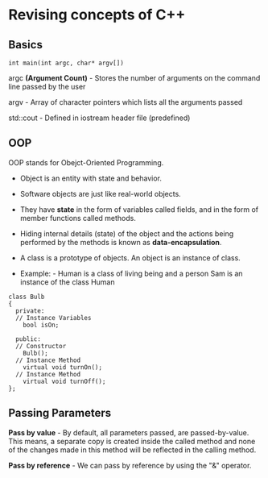 # Revising concepts of C++

## Basics 

```
int main(int argc, char* argv[])
```

argc **(Argument Count)** - Stores the number of arguments on the command line passed by the user 

argv - Array of character pointers which lists all the arguments passed

std::cout - Defined in iostream header file (predefined)

## OOP
OOP stands for Obejct-Oriented Programming.

* Object is an entity with state and behavior. 
* Software objects are just like real-world objects. 
* They have **state** in the form of variables called fields, and in the form of member functions called methods. 

* Hiding internal details (state) of the object and the actions being performed by the methods is known as **data-encapsulation**. 
* A class is a prototype of objects. An object is an instance of class. 
* Example: - Human is a class of living being and a person Sam is an instance of the class Human 

```
class Bulb
{
  private:
  // Instance Variables
    bool isOn;
  
  public:
  // Constructor
    Bulb();
  // Instance Method
    virtual void turnOn();
  // Instance Method
    virtual void turnOff();
};
```

## Passing Parameters 

**Pass by value** - By default, all parameters passed, are passed-by-value. This means, a separate copy is created inside the called method and none of the changes made in this method will be reflected in the calling method. 

**Pass by reference** - We can pass by reference by using the "&" operator. 


